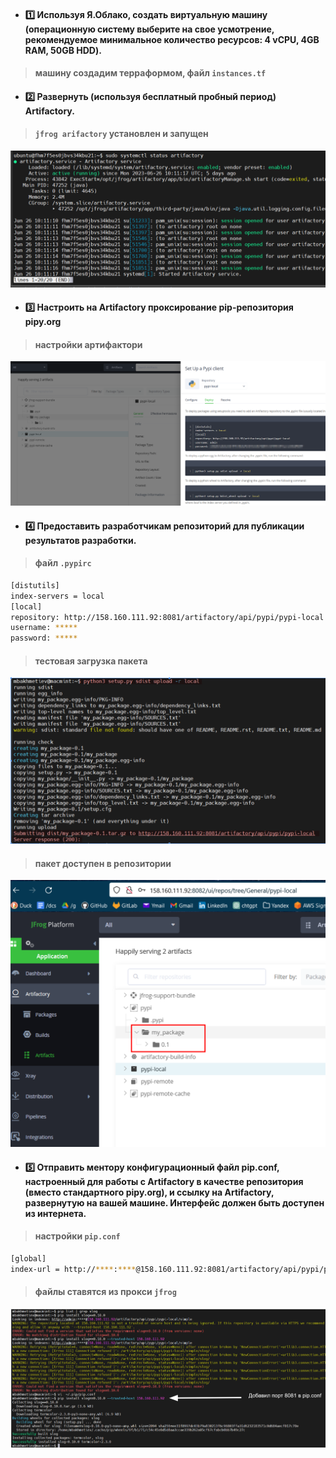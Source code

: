 - #### :one: Используя Я.Облако, создать виртуальную машину (операционную систему выберите на свое усмотрение, рекомендуемое минимальное количество ресурсов: 4 vCPU, 4GB RAM, 50GB HDD).

> #### машину создадим терраформом, файл `instances.tf` 

- #### :two: Развернуть (используя бесплатный пробный период) Artifactory.

> #### `jfrog arifactory` установлен и запущен 

![Alt text](images/image.png) 

- #### :three: Настроить на Artifactory проксирование pip-репозитория pipy.org  

> #### настройки артифактори  

![Alt text](images/image-1.png)  

- #### :four: Предоставить разработчикам репозиторий для публикации результатов разработки.  

> #### файл `.pypirc`  

```bash
[distutils]
index-servers = local
[local]
repository: http://158.160.111.92:8081/artifactory/api/pypi/pypi-local
username: *****
password: *****
```
> #### тестовая загрузка пакета

![Alt text](images/image-2.png)

> #### пакет доступен в репозитории  

![Alt text](images/image-3.png)  

- #### :five: Отправить ментору конфигурационный файл pip.conf, настроенный для работы с Artifactory в качестве репозитория (вместо стандартного pipy.org), и ссылку на Artifactory, развернутую на вашей машине. Интерфейс должен быть доступен из интернета.

> #### настройки `pip.conf`

```bash
[global]
index-url = http://****:****@158.160.111.92:8081/artifactory/api/pypi/pypi-local/simple
```

> #### файлы ставятся из прокси `jfrog`

![Alt text](images/image-5.png)  




